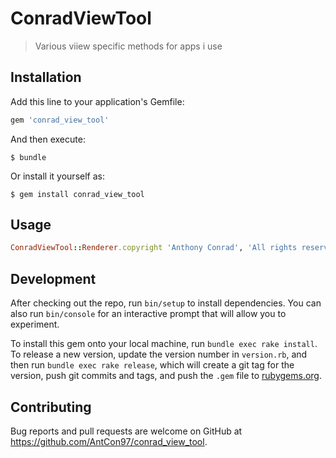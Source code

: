 # ConradViewTool

> Various viiew specific methods for apps i use

## Installation

Add this line to your application's Gemfile:

```ruby
gem 'conrad_view_tool'
```

And then execute:

    $ bundle

Or install it yourself as:

    $ gem install conrad_view_tool

## Usage
```ruby
ConradViewTool::Renderer.copyright 'Anthony Conrad', 'All rights reserved'
```
## Development

After checking out the repo, run `bin/setup` to install dependencies. You can also run `bin/console` for an interactive prompt that will allow you to experiment.

To install this gem onto your local machine, run `bundle exec rake install`. To release a new version, update the version number in `version.rb`, and then run `bundle exec rake release`, which will create a git tag for the version, push git commits and tags, and push the `.gem` file to [rubygems.org](https://rubygems.org).

## Contributing

Bug reports and pull requests are welcome on GitHub at https://github.com/AntCon97/conrad_view_tool.
